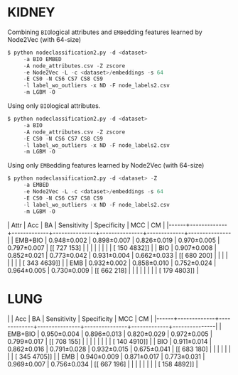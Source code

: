 
  
# KIDNEY


Combining `BIO`logical attributes and `EMB`edding features learned by Node2Vec (with 64-size)

```python
$ python nodeclassification2.py -d <dataset> 
     -a BIO EMBED  
     -A node_attributes.csv -Z zscore
     -e Node2Vec -L -c <dataset>/embeddings -s 64
     -E CS0 -N CS6 CS7 CS8 CS9
     -l label_wo_outliers -x ND -F node_labels2.csv 
     -m LGBM -O
```

Using only  `BIO`logical attributes.

```python
$ python nodeclassification2.py -d <dataset> 
     -a BIO  
     -A node_attributes.csv -Z zscore
     -E CS0 -N CS6 CS7 CS8 CS9
     -l label_wo_outliers -x ND -F node_labels2.csv 
     -m LGBM -O
```

Using only `EMB`edding features learned by Node2Vec (with 64-size)

```python
$ python nodeclassification2.py -d <dataset> -Z        
     -a EMBED 
     -e Node2Vec -L -c <dataset>/embeddings -s 64 
     -E CS0 -N CS6 CS7 CS8 CS9
     -l label_wo_outliers -x ND -F node_labels2.csv
     -m LGBM -O
```

| Attr | Acc    | BA          | Sensitivity   | Specificity   | MCC         | CM            |
|------+-------------+-------------+---------------+---------------+-------------+---------------|
| EMB+BIO | 0.948±0.002 | 0.898±0.007 | 0.826±0.019   | 0.970±0.005   | 0.797±0.007 | [[ 727  153]  |
| |             |             |               |               |             |  [ 150 4832]] |
| BIO | 0.907±0.008 | 0.852±0.021 | 0.773±0.042   | 0.931±0.004   | 0.662±0.033 | [[ 680  200]  |
|      |             |             |               |               |             |  [ 343 4639]] |
| EMB | 0.932±0.002 | 0.858±0.010 | 0.752±0.024   | 0.964±0.005   | 0.730±0.009 | [[ 662  218]  |
|      |             |             |               |               |             |  [ 179 4803]] |

# LUNG

|      | Acc    | BA          | Sensitivity   | Specificity   | MCC         | CM            |
|------+-------------+-------------+---------------+---------------+-------------+---------------|
| EMB+BIO | 0.950±0.004 | 0.896±0.013 | 0.820±0.029   | 0.972±0.005   | 0.799±0.017 | [[ 708  155]  |
|      |             |             |               |               |             |  [ 140 4910]] |
| BIO | 0.911±0.014 | 0.862±0.016 | 0.791±0.028   | 0.932±0.015   | 0.675±0.041 | [[ 683  180]  |
|      |             |             |               |               |             |  [ 345 4705]] |
| EMB | 0.940±0.009 | 0.871±0.017 | 0.773±0.031   | 0.969±0.007   | 0.756±0.034 | [[ 667  196]  |
|      |             |             |               |               |             |  [ 158 4892]] |
